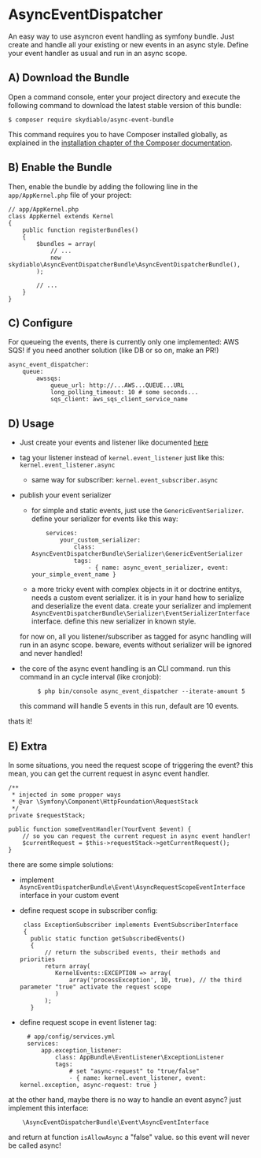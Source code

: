 # AsyncEventDispatcher

An easy way to use asyncron event handling as symfony bundle. Just create and handle all your existing or new events in an async style. Define your event handler as usual and run in an async scope.

A) Download the Bundle
----------------------

Open a command console, enter your project directory and execute the
following command to download the latest stable version of this bundle:

    $ composer require skydiablo/async-event-bundle

This command requires you to have Composer installed globally, as explained
in the [installation chapter of the Composer documentation](https://getcomposer.org/).

B) Enable the Bundle
--------------------

Then, enable the bundle by adding the following line in the ``app/AppKernel.php``
file of your project:

    // app/AppKernel.php
    class AppKernel extends Kernel
    {
        public function registerBundles()
        {
            $bundles = array(
                // ...
                new skydiablo\AsyncEventDispatcherBundle\AsyncEventDispatcherBundle(),
            );

            // ...
        }
    }

C) Configure
----------------------
For queueing the events, there is currently only one implemented: AWS SQS! if you need another solution (like DB or so on, make an PR!)

    async_event_dispatcher:
        queue:
            awssqs:
                queue_url: http://...AWS...QUEUE...URL
                long_polling_timeout: 10 # some seconds...
                sqs_client: aws_sqs_client_service_name

D) Usage
----------------------

* Just create your events and listener like documented [here](http://symfony.com/doc/current/event_dispatcher.html)
* tag your listener instead of `kernel.event_listener` just like this: `kernel.event_listener.async`
  * same way for subscriber: `kernel.event_subscriber.async`
* publish your event serializer
  * for simple and static events, just use the `GenericEventSerializer`. define your serializer for events like this way:
    
            services:
                your_custom_serializer:
                    class: AsyncEventDispatcherBundle\Serializer\GenericEventSerializer
                    tags:
                        - { name: async_event_serializer, event: your_simple_event_name }

  * a more tricky event with complex objects in it or doctrine entitys, needs a custom event serializer. it is in your hand how to serialize and deserialize the event data. create your serializer and implement `AsyncEventDispatcherBundle\Serializer\EventSerializerInterface` interface. define this new serializer in known style. 
              
  for now on, all you listener/subscriber as tagged for async handling will run in an async scope. beware, events without serializer will be ignored and never handled!   
 * the core of the async event handling is an CLI command. run this command in an cycle interval (like cronjob):

            $ php bin/console async_event_dispatcher --iterate-amount 5
       
   this command will handle 5 events in this run, default are 10 events.
   
thats it!  

E) Extra
----------------------
In some situations, you need the request scope of triggering the event? this mean, you can get the current request in async event handler.

    /**
     * injected in some propper ways
     * @var \Symfony\Component\HttpFoundation\RequestStack
     */
    private $requestStack;

    public function someEventHandler(YourEvent $event) {
        // so you can request the current request in async event handler!
        $currentRequest = $this->requestStack->getCurrentRequest();
    }
    
     
there are some simple solutions:

 * implement `AsyncEventDispatcherBundle\Event\AsyncRequestScopeEventInterface` interface in your custom event
 * define request scope in subscriber config:
  
        class ExceptionSubscriber implements EventSubscriberInterface
        {
          public static function getSubscribedEvents()
          {
              // return the subscribed events, their methods and priorities
              return array(
                 KernelEvents::EXCEPTION => array(
                     array('processException', 10, true), // the third parameter "true" activate the request scope
                 )
              );
          }
 * define request scope in event listener tag:
 
         # app/config/services.yml
         services:
             app.exception_listener:
                 class: AppBundle\EventListener\ExceptionListener
                 tags:
                     # set "async-request" to "true/false"
                     - { name: kernel.event_listener, event: kernel.exception, async-request: true }
                     
                     
at the other hand, maybe there is no way to handle an event async? just implement this interface:

        \AsyncEventDispatcherBundle\Event\AsyncEventInterface
        
and return at function `isAllowAsync` a "false" value. so this event will never be called async!
